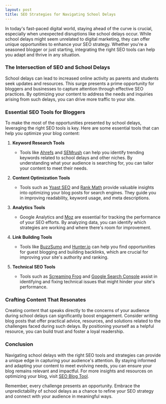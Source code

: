 ```yaml
---
layout: post
title: SEO Strategies for Navigating School Delays
---
```



In today's fast-paced digital world, staying ahead of the curve is crucial, especially when unexpected disruptions like school delays occur. While school delays might seem unrelated to digital marketing, they can offer unique opportunities to enhance your SEO strategy. Whether you're a seasoned blogger or just starting, integrating the right SEO tools can help you adapt and thrive in any situation.

### The Intersection of SEO and School Delays

School delays can lead to increased online activity as parents and students seek updates and resources. This surge presents a prime opportunity for bloggers and businesses to capture attention through effective SEO practices. By optimizing your content to address the needs and inquiries arising from such delays, you can drive more traffic to your site.

### Essential SEO Tools for Bloggers

To make the most of the opportunities presented by school delays, leveraging the right SEO tools is key. Here are some essential tools that can help you optimize your blog content:

1. **Keyword Research Tools**
   - Tools like [Ahrefs](https://ahrefs.com/) and [SEMrush](https://www.semrush.com/) can help you identify trending keywords related to school delays and other niches. By understanding what your audience is searching for, you can tailor your content to meet their needs.

2. **Content Optimization Tools**
   - Tools such as [Yoast SEO](https://yoast.com/wordpress/plugins/seo/) and [Rank Math](https://rankmath.com/) provide valuable insights into optimizing your blog posts for search engines. They guide you in improving readability, keyword usage, and meta descriptions.

3. **Analytics Tools**
   - Google Analytics and [Moz](https://moz.com/) are essential for tracking the performance of your SEO efforts. By analyzing data, you can identify which strategies are working and where there's room for improvement.

4. **Link Building Tools**
   - Tools like [BuzzSumo](https://buzzsumo.com/) and [Hunter.io](https://hunter.io/) can help you find opportunities for guest blogging and building backlinks, which are crucial for improving your site's authority and ranking.

5. **Technical SEO Tools**
   - Tools such as [Screaming Frog](https://www.screamingfrog.co.uk/seo-spider/) and [Google Search Console](https://search.google.com/search-console/about) assist in identifying and fixing technical issues that might hinder your site's performance.

### Crafting Content That Resonates

Creating content that speaks directly to the concerns of your audience during school delays can significantly boost engagement. Consider writing blog posts that offer practical advice, resources, and solutions related to the challenges faced during such delays. By positioning yourself as a helpful resource, you can build trust and foster a loyal readership.

### Conclusion

Navigating school delays with the right SEO tools and strategies can provide a unique edge in capturing your audience's attention. By staying informed and adapting your content to meet evolving needs, you can ensure your blog remains relevant and impactful. For more insights and resources on optimizing your blog, visit [SEO Blog Tool](https://seoblogtool.com/).

Remember, every challenge presents an opportunity. Embrace the unpredictability of school delays as a chance to refine your SEO strategy and connect with your audience in meaningful ways.